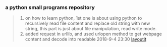 ### a python small programs repository

> 1. on how to learn python, 1st one is about using python to recursively read file content and replace old string with new string, this part is just about file manipulation, read write mode.
> 2. added request in urllib, and used urlopen method to get webpage content and decode into readable 2018-9-4 23:30
> [layoutit](http://www.caloch.cn/layoutit/)

